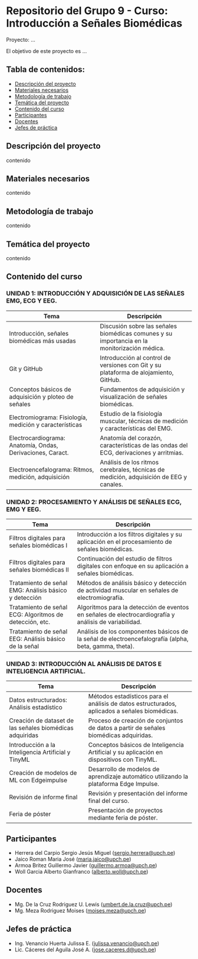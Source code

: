 
# Repositorio del Grupo 9 - Curso: Introducción a Señales Biomédicas

Proyecto: ...

El objetivo de este proyecto es ...

## Tabla de contenidos:

- [Descripción del proyecto](#descripcion-del-proyecto)
- [Materiales necesarios](#materiales-necesarios)
- [Metodología de trabajo](#metodologia-de-trabajo)
- [Temática del proyecto](#tematica-del-proyecto)
- [Contenido del curso](#contenido-del-curso)
- [Participantes](#participantes)
- [Docentes](#docentes)
- [Jefes de práctica](#jefes-de-práctica)

## Descripción del proyecto

contenido

## Materiales necesarios

contenido

## Metodología de trabajo

contenido

## Temática del proyecto

contenido

## Contenido del curso

### UNIDAD 1: INTRODUCCIÓN Y ADQUISICIÓN DE LAS SEÑALES EMG, ECG Y EEG.

| Tema                                                        | Descripción                                                                                   |
|-------------------------------------------------------------|-----------------------------------------------------------------------------------------------|
| Introducción, señales biomédicas más usadas                | Discusión sobre las señales biomédicas comunes y su importancia en la monitorización médica. |
| Git y GitHub                                                | Introducción al control de versiones con Git y su plataforma de alojamiento, GitHub.          |
| Conceptos básicos de adquisición y ploteo de señales       | Fundamentos de adquisición y visualización de señales biomédicas.                             |
| Electromiograma: Fisiología, medición y características    | Estudio de la fisiología muscular, técnicas de medición y características del EMG.            |
| Electrocardiograma: Anatomía, Ondas, Derivaciones, Caract. | Anatomía del corazón, características de las ondas del ECG, derivaciones y arritmias.         |
| Electroencefalograma: Ritmos, medición, adquisición       | Análisis de los ritmos cerebrales, técnicas de medición, adquisición de EEG y canales.        |

### UNIDAD 2: PROCESAMIENTO Y ANÁLISIS DE SEÑALES ECG, EMG Y EEG.

| Tema                                                        | Descripción                                                                                         |
|-------------------------------------------------------------|-----------------------------------------------------------------------------------------------------|
| Filtros digitales para señales biomédicas I                | Introducción a los filtros digitales y su aplicación en el procesamiento de señales biomédicas.    |
| Filtros digitales para señales biomédicas II               | Continuación del estudio de filtros digitales con enfoque en su aplicación a señales biomédicas.    |
| Tratamiento de señal EMG: Análisis básico y detección      | Métodos de análisis básico y detección de actividad muscular en señales de electromiografía.        |
| Tratamiento de señal ECG: Algoritmos de detección, etc.    | Algoritmos para la detección de eventos en señales de electrocardiografía y análisis de variabilidad. |
| Tratamiento de señal EEG: Análisis básico de la señal      | Análisis de los componentes básicos de la señal de electroencefalografía (alpha, beta, gamma, theta).|

### UNIDAD 3: INTRODUCCIÓN AL ANÁLISIS DE DATOS E INTELIGENCIA ARTIFICIAL.

| Tema                                                        | Descripción                                                                                   |
|-------------------------------------------------------------|-----------------------------------------------------------------------------------------------|
| Datos estructurados: Análisis estadístico                   | Métodos estadísticos para el análisis de datos estructurados, aplicados a señales biomédicas. |
| Creación de dataset de las señales biomédicas adquiridas    | Proceso de creación de conjuntos de datos a partir de señales biomédicas adquiridas.          |
| Introducción a la Inteligencia Artificial y TinyML          | Conceptos básicos de Inteligencia Artificial y su aplicación en dispositivos con TinyML.      |
| Creación de modelos de ML con Edgeimpulse                   | Desarrollo de modelos de aprendizaje automático utilizando la plataforma Edge Impulse.       |
| Revisión de informe final                                  | Revisión y presentación del informe final del curso.                                           |
| Feria de póster                                            | Presentación de proyectos mediante feria de póster.                                             |


## Participantes

- Herrera del Carpio Sergio Jesús Miguel (sergio.herrera@upch.pe)
- Jaico Roman Maria José                 (maria.jaico@upch.pe)
- Armoa Britez Guillermo Javier          (guillermo.armoa@upch.pe)
- Woll Garcia Alberto Gianfranco         (alberto.woll@upch.pe)

## Docentes

- Mg. De la Cruz Rodriguez U. Lewis      (umbert.de.la.cruz@upch.pe)
- Mg. Meza Rodriguez Moises              (moises.meza@upch.pe)

## Jefes de práctica

- Ing. Venancio Huerta Julissa E.        (julissa.venancio@upch.pe)
- Lic. Cáceres del Aguila José A.        (jose.caceres.d@upch.pe)


